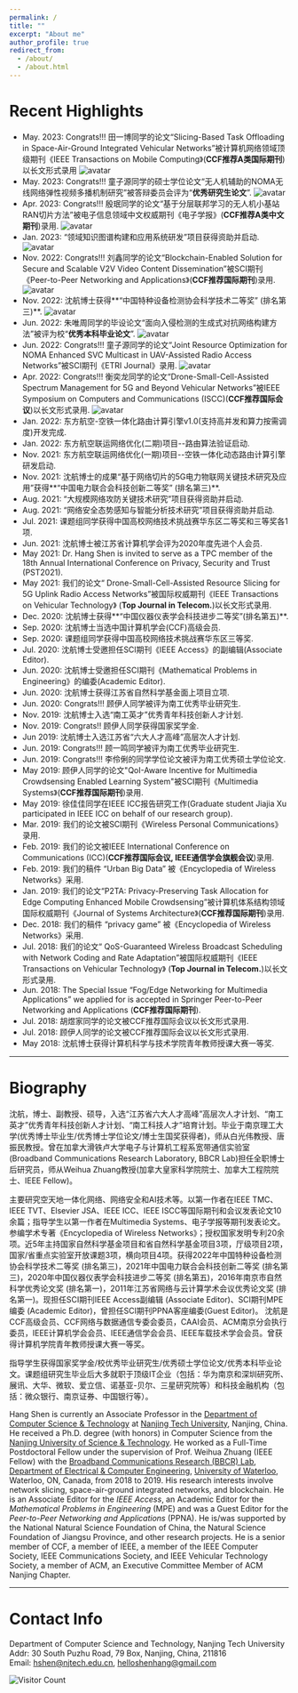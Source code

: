 ```yaml
---
permalink: /
title: ""
excerpt: "About me"
author_profile: true
redirect_from: 
  - /about/
  - /about.html
---
```


# Recent Highlights

- May. 2023:  Congrats!!! 田一博同学的论文“Slicing-Based Task Offloading in Space-Air-Ground Integrated Vehicular Networks”被计算机网络领域顶级期刊《IEEE Transactions on Mobile Computing》(**CCF推荐A类国际期刊**)以长文形式录用 ![avatar](https://shen-hang.github.io//images/new.jpg)
- May. 2023:  Congrats!!! 童子源同学的硕士学位论文“无人机辅助的NOMA无线网络弹性视频多播机制研究”被答辩委员会评为“**优秀研究生论文**”. ![avatar](https://shen-hang.github.io//images/new.jpg)
- Apr. 2023:  Congrats!!! 殷珉同学的论文“基于分层联邦学习的无人机小基站RAN切片方法”被电子信息领域中文权威期刊《电子学报》(**CCF推荐A类中文期刊**)录用. ![avatar](https://shen-hang.github.io//images/new.jpg)
- Jan. 2023:  “领域知识图谱构建和应用系统研发”项目获得资助并启动. ![avatar](https://shen-hang.github.io//images/new.jpg)
- Nov. 2022:  Congrats!!! 刘鑫同学的论文“Blockchain-Enabled Solution for Secure and Scalable V2V Video Content Dissemination”被SCI期刊《Peer-to-Peer Networking and Applications》(**CCF推荐国际期刊**)录用. ![avatar](https://shen-hang.github.io//images/new.jpg)
- Nov. 2022: 沈航博士获得**“中国特种设备检测协会科学技术二等奖” (排名第三)**. ![avatar](https://shen-hang.github.io//images/new.jpg)
- Jun. 2022: 朱唯周同学的毕设论文“面向入侵检测的生成式对抗网络构建方法”被评为校“**优秀本科毕业论文**”. ![avatar](https://shen-hang.github.io//images/new.jpg)
- Jun. 2022:  Congrats!!! 童子源同学的论文“Joint Resource Optimization for NOMA Enhanced SVC Multicast in UAV-Assisted Radio Access Networks”被SCI期刊《ETRI Journal》录用. ![avatar](https://shen-hang.github.io//images/new.jpg)
- Apr. 2022: Congrats!!! 衡奕龙同学的论文“Drone-Small-Cell-Assisted Spectrum Management for 5G and Beyond Vehicular Networks”被IEEE Symposium on Computers and Communications (ISCC)(**CCF推荐国际会议**)以长文形式录用. ![avatar](https://shen-hang.github.io//images/new.jpg)
- Jan. 2022: 东方航空-空铁一体化路由计算引擎v1.0(支持高并发和算力按需调度)开发完成.
- Jan. 2022: 东方航空联运网络优化(二期)项目--路由算法验证启动.
- Nov. 2021: 东方航空联运网络优化(一期)项目--空铁一体化动态路由计算引擎研发启动.
- Nov. 2021:  沈航博士的成果“基于网络切片的5G电力物联网关键技术研究及应用”获得**“中国电力联合会科技创新二等奖” (排名第三)**. 
- Aug. 2021: “大规模网络攻防关键技术研究”项目获得资助并启动.
- Aug. 2021: “网络安全态势感知与智能分析技术研究”项目获得资助并启动.
- Jul. 2021:  课题组同学获得中国高校网络技术挑战赛华东区二等奖和三等奖各1项.
- Jun. 2021: 沈航博士被江苏省计算机学会评为2020年度先进个人会员.
- May  2021: Dr. Hang Shen is invited to serve as a TPC member of the 18th Annual International Conference on Privacy, Security and Trust (PST2021).
- May  2021: 我们的论文“ Drone-Small-Cell-Assisted Resource Slicing for 5G Uplink Radio Access Networks”被国际权威期刊《IEEE Transactions on Vehicular Technology》 (**Top Journal in Telecom.**)以长文形式录用.
- Dec. 2020:  沈航博士获得**“中国仪器仪表学会科技进步二等奖”(排名第五)**.
- Sep. 2020:  沈航博士当选中国计算机学会(CCF)高级会员.
- Sep. 2020: 课题组同学获得中国高校网络技术挑战赛华东区三等奖.
- Jul. 2020: 沈航博士受邀担任SCI期刊《IEEE Access》的副编辑(Associate Editor).
- Jun. 2020: 沈航博士受邀担任SCI期刊《Mathematical Problems in Engineering》的编委(Academic Editor).
- Jun. 2020: 沈航博士获得江苏省自然科学基金面上项目立项.
- Jun. 2020: Congrats!!! 顾伊人同学被评为南工优秀毕业研究生.
- Nov. 2019: 沈航博士入选“南工英才”优秀青年科技创新人才计划.
- Nov. 2019: Congrats!! 顾伊人同学获得国家奖学金.
- Jun 2019: 沈航博士入选江苏省“六大人才高峰”高层次人才计划.
- Jun. 2019: Congrats!!! 顾一鸣同学被评为南工优秀毕业研究生.
- Jun. 2019: Congrats!!! 李伶俐的同学学位论文被评为南工优秀硕士学位论文. 
- May 2019: 顾伊人同学的论文"QoI-Aware Incentive for Multimedia Crowdsensing Enabled Learning System"被SCI期刊《Multimedia Systems》(**CCF推荐国际期刊**)录用. 
- May 2019: 徐佳佳同学在IEEE ICC报告研究工作(Graduate student Jiajia Xu participated in IEEE ICC on behalf of our research group).
- Mar. 2019: 我们的论文被SCI期刊《Wireless Personal Communications》录用.
- Feb. 2019: 我们的论文被IEEE International Conference on Communications (ICC)(**CCF推荐国际会议, IEEE通信学会旗舰会议**)录用.
- Feb. 2019: 我们的稿件 “Urban Big Data” 被《Encyclopedia of Wireless Networks》采用.
- Jan. 2019: 我们的论文“P2TA: Privacy-Preserving Task Allocation for Edge Computing Enhanced Mobile Crowdsensing”被计算机体系结构领域国际权威期刊《Journal of Systems Architecture》(**CCF推荐国际期刊**)录用.
- Dec. 2018: 我们的稿件 “privacy game” 被《Encyclopedia of Wireless Networks》采用.
- Jul. 2018: 我们的论文“ QoS-Guaranteed Wireless Broadcast Scheduling with Network Coding and Rate Adaptation”被国际权威期刊《IEEE Transactions on Vehicular Technology》 (**Top Journal in Telecom.**)以长文形式录用.
- Jun. 2018: The Special Issue “Fog/Edge Networking for Multimedia Applications” we applied for is accepted in Springer Peer-to-Peer Networking and Applications (**CCF推荐国际期刊**).
- Jul. 2018: 胡煜家同学的论文被CCF推荐国际会议以长文形式录用.
- Jul. 2018: 顾伊人同学的论文被CCF推荐国际会议以长文形式录用.
- May 2018: 沈航博士获得计算机科学与技术学院青年教师授课大赛一等奖.

------

# Biography

沈航，博士、副教授、硕导，入选“江苏省六大人才高峰”高层次人才计划、“南工英才”优秀青年科技创新人才计划、“南工科技人才”培育计划。毕业于南京理工大学(优秀博士毕业生/优秀博士学位论文/博士生国奖获得者)，师从白光伟教授、唐振民教授。曾在加拿大滑铁卢大学电子与计算机工程系宽带通信实验室(Broadband Communications Research Laboratory, BBCR Lab)担任全职博士后研究员，师从Weihua Zhuang教授(加拿大皇家科学院院士、加拿大工程院院士、IEEE Fellow)。

主要研究空天地一体化网络、网络安全和AI技术等。以第一作者在IEEE TMC、IEEE TVT、Elsevier JSA、IEEE ICC、IEEE ISCC等国际期刊和会议发表论文10余篇；指导学生以第一作者在Multimedia Systems、电子学报等期刊发表论文。参编学术专著《Encyclopedia of Wireless Networks》；授权国家发明专利20余项。近5年主持国家自然科学基金项目和省自然科学基金项目3项，厅级项目2项，国家/省重点实验室开放课题3项，横向项目4项。获得2022年中国特种设备检测协会科学技术二等奖 (排名第三)，2021年中国电力联合会科技创新二等奖 (排名第三)，2020年中国仪器仪表学会科技进步二等奖 (排名第五)，2016年南京市自然科学优秀论文奖 (排名第一)，2011年江苏省网络与云计算学术会议优秀论文奖 (排名第一)。现担任SCI期刊IEEE Access副编辑 (Associate Editor)、SCI期刊MPE编委 (Academic Editor)，曾担任SCI期刊PPNA客座编委(Guest Editor)。 沈航是CCF高级会员、CCF网络与数据通信专委会委员，CAAI会员、ACM南京分会执行委员，IEEE计算机学会会员、IEEE通信学会会员、IEEE车载技术学会会员。曾获得计算机学院青年教师授课大赛一等奖。

指导学生获得国家奖学金/校优秀毕业研究生/优秀硕士学位论文/优秀本科毕业论文。课题组研究生毕业后大多就职于顶级IT企业（包括：华为南京和深圳研究所、展讯、大华、微软、爱立信、诺基亚-贝尔、三星研究院等）和科技金融机构（包括：微众银行、南京证券、中国银行等）。

Hang Shen is currently an Associate Professor in the [Department of Computer Science & Technology](http://cise.njtech.edu.cn/) at [Nanjing Tech University](http://www.njtech.edu.cn/), Nanjing, China. He received a Ph.D. degree (with honors) in Computer Science from the [Nanjing University of Science & Technology](http://www.njust.edu.cn/). He worked as a Full-Time Postdoctoral Fellow under the supervision of Prof. Weihua Zhuang (IEEE Fellow)  with the [Broadband Communications Research (BBCR) Lab](https://uwaterloo.ca/broadband-communications-research-lab/), [Department of Electrical & Computer Engineering](https://ece.uwaterloo.ca/Home/), [University of Waterloo](https://uwaterloo.ca/), Waterloo, ON, Canada, from 2018 to 2019. His research interests involve network slicing, space-air-ground integrated networks, and blockchain. He is an Associate Editor for the *IEEE Access*, an Academic Editor for the *Mathematical Problems in Engineering* (MPE) and was a Guest Editor for the *Peer-to-Peer Networking and Applications* (PPNA).  He is/was supported by the National Natural Science Foundation of China, the Natural Science Foundation of Jiangsu Province, and other research projects. He is a senior member of CCF, a member of IEEE, a member of the IEEE Computer Society, IEEE Communications Society, and IEEE Vehicular Technology Society, a member of ACM, an Executive Committee Member of ACM Nanjing Chapter.

------

Contact Info
======

Department of Computer Science and Technology, Nanjing Tech University<br/>
Addr: 30 South Puzhu Road, 79 Box, Nanjing, China, 211816 <br/>
Email: hshen@njtech.edu.cn, helloshenhang@gmail.com


![Visitor Count](https://profile-counter.glitch.me/shen-hang/count.svg)